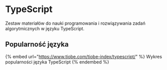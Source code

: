 # TypeScript

Zestaw materiałów do nauki programowania i rozwiązywania zadań algorytmicznych w języku TypeScript.

## Popularność języka

{% embed url="https://www.tiobe.com/tiobe-index/typescript/" %}
Wykres popularności języka TypeScript
{% endembed %}